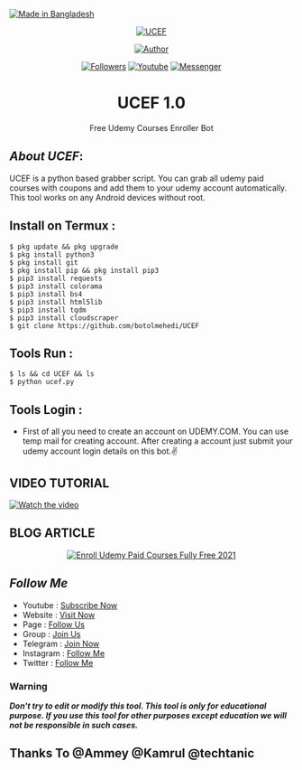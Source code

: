 <p align="left"> 
<a href="#"><img title="Made in Bangladesh" src="https://img.shields.io/badge/MADE%20IN-BANGLADESH-green?colorA=%23ff0000&colorB=%23017e40&style=for-the-badge"></a>
</p>
<p align="center"><a href="https://github.com/BotolMehedi/UCEF"><img title="UCEF" src="https://user-images.githubusercontent.com/64999484/129601391-62403a45-3d9e-406e-91d8-907e5d75c405.jpg"></a>
<p align="center"><a href="https://github.com/BotolMehedi/UCEF"><img title="Author" src="https://img.shields.io/badge/Author-Botol--Mehedi-red.svg?style=for-the-badge&logo=github"></a></p>
<p align="center"><a href="https://github.com/BotolMehedi/followers"><img title="Followers" src="https://img.shields.io/github/followers/botolmehedi?color=blue&style=flat-square"></a> <a href="https://www.youtube.com/mastertrick1"><img title="Youtube" src="https://img.shields.io/badge/YOUTUBE-%40mastertrick1-red?style=flat-square&logo=youtube"></a> <a href="https://www.facebook.com/groups/231747098048450"><img title="Messenger" src="https://img.shields.io/badge/Chat-Messenger-blue?style=flat-square&logo=messenger"></a></p>

<h1 align="center">UCEF 1.0</h1>
<p align="center">      Free Udemy Courses Enroller Bot</p>

## ***About UCEF***:

UCEF is a python based grabber script. You can grab all udemy paid courses with coupons and add them to your udemy account automatically. This tool works on any Android devices without root.

## Install on Termux :
```
$ pkg update && pkg upgrade
$ pkg install python3
$ pkg install git
$ pkg install pip && pkg install pip3
$ pip3 install requests
$ pip3 install colorama
$ pip3 install bs4
$ pip3 install html5lib
$ pip3 install tqdm
$ pip3 install cloudscraper
$ git clone https://github.com/botolmehedi/UCEF
```

## Tools Run :
```
$ ls && cd UCEF && ls
$ python ucef.py
```

## Tools Login :

* First of all you need to create an account on UDEMY.COM. You can use temp mail for creating account. After creating a account just submit your udemy account login details on this bot.✌

## VIDEO TUTORIAL
[![Watch the video](https://img.youtube.com/vi/QV_aCu48YEY/maxresdefault.jpg)](https://youtu.be/QV_aCu48YEY)

## BLOG ARTICLE
<p align="center"><a href="https://techykotha.com/archives/4279"><img title="Enroll Udemy Paid Courses Fully Free 2021" src="https://img.youtube.com/vi/QV_aCu48YEY/maxresdefault.jpg"></a>

## ***Follow Me***

* Youtube : [Subscribe Now](https://www.youtube.com/MasterTrick1)
* Website : [Visit Now](http://www.mehedihasanariyan.com)
* Page : [Follow Us](https://www.facebook.com/TeamVVirus)
* Group : [Join Us](https://www.facebook.com/groups/231747098048450)
* Telegram : [Join Now](https://t.me/mastertrick2)
* Instagram : [Follow Me](https://www.instagram.com/MehtanOfficial)
* Twitter : [Follow Me](https://www.twitter.com/botolbaba)

### Warning

***Don't try to edit or modify this tool. This tool is only for educational purpose. If you use this tool for other purposes except education we will not be responsible in such cases.***

## Thanks To @Ammey @Kamrul @techtanic
